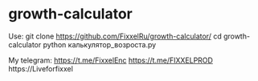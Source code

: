 # growth-calculator
Use:
git clone https://github.com/FixxelRu/growth-calculator/
cd growth-calculator
python калькулятор_возроста.py


My telegram:
https://t.me/FixxelEnc
https://t.me/FIXXELPROD
https://Liveforfixxel
